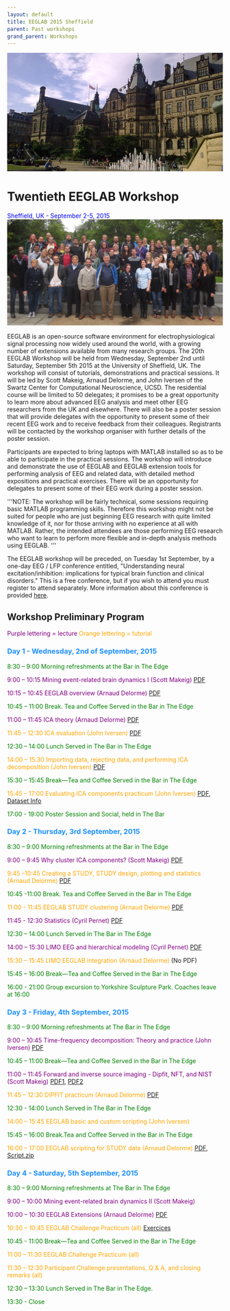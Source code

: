 ```yaml
---
layout: default
title: EEGLAB 2015 Sheffield
parent: Past workshops
grand_parent: Workshops
---
```


![center\|upright=3](/assets/images/Scheffield.png)

Twentieth EEGLAB Workshop
=========================

<span style="color: blue">Sheffield, UK - September 2-5, 2015</span>
![center\|750px\|upright=3](/assets/images/Sheffield_group_pict.jpg)

EEGLAB is an open-source software environment for electrophysiological
signal processing now widely used around the world, with a growing
number of extensions available from many research groups. The 20th
EEGLAB Workshop will be held from Wednesday, September 2nd until
Saturday, September 5th 2015 at the University of Sheffield, UK. The
workshop will consist of tutorials, demonstrations and practical
sessions. It will be led by Scott Makeig, Arnaud Delorme, and John
Iversen of the Swartz Center for Computational Neuroscience, UCSD. The
residential course will be limited to 50 delegates; it promises to be a
great opportunity to learn more about advanced EEG analysis and meet
other EEG researchers from the UK and elsewhere. There will also be a
poster session that will provide delegates with the opportunity to
present some of their recent EEG work and to receive feedback from their
colleagues. Registrants will be contacted by the workshop organiser with
further details of the poster session.

Participants are expected to bring laptops with MATLAB installed so as
to be able to participate in the practical sessions. The workshop will
introduce and demonstrate the use of EEGLAB and EEGLAB extension tools
for performing analysis of EEG and related data, with detailed method
expositions and practical exercises. There will be an opportunity for
delegates to present some of their EEG work during a poster session.

'''NOTE: The workshop will be fairly technical, some sessions requiring
basic MATLAB programming skills. Therefore this workshop might not be
suited for people who are just beginning EEG research with quite limited
knowledge of it, nor for those arriving with no experience at all with
MATLAB. Rather, the intended attendees are those performing EEG research
who want to learn to perform more flexible and in-depth analysis methods
using EEGLAB. '''

The EEGLAB workshop will be preceded, on Tuesday 1st September, by a
one-day EEG / LFP conference entitled, "Understanding neural
excitation/inhibition: implications for typical brain function and
clinical disorders." This is a free conference, but if you wish to
attend you must register to attend separately. More information about
this conference is provided
[here](http://eeg-lfp-workshop.reading.ac.uk/index.htm).


Workshop Preliminary Program
----------------------------

<span style="color: purple">Purple lettering = lecture</span>
<span style="color: orange">Orange lettering = tutorial</span>

### <span style="color: dodgerblue">Day 1 - Wednesday, 2nd of September, 2015</span>


<span style="color: green">8:30 – 9:00 Morning refreshments at the Bar in The Edge</span>

<!-- -->



<span style="color: purple">9:00 – 10:15 Mining event-related brain dynamics I (Scott Makeig)</span> [PDF](https://sccn.ucsd.edu/githubwiki/files/eeglab2015_makeig_lecture_i.pdf)

<span style="color: purple">10:15 – 10:45 EEGLAB overview (Arnaud Delorme)</span> [PDF](https://sccn.ucsd.edu/githubwiki/files/eeglab2015_ad_eeglab_overview2.pdf)
<!-- -->


<span style="color: green">10:45 – 11:00 Break. Tea and Coffee Served in the Bar in The Edge</span>

<!-- -->



<span style="color: purple">11:00 – 11:45 ICA theory (Arnaud Delorme)</span> [PDF](https://sccn.ucsd.edu/githubwiki/files/eeglab2015_ad_eeglab_lecture_ica2.pdf)

<span style="color: orange">11:45 – 12:30 ICA evaluation (John Iversen)</span> [PDF](https://sccn.ucsd.edu/githubwiki/files/eeglab2015_sheffield_jri_evaluateics_lores.pdf)
<!-- -->


<span style="color: green">12:30 – 14:00 Lunch Served in The Bar in The Edge</span>

<!-- -->



<span style="color: orange">14:00 – 15:30 Importing data, rejecting data, and performing ICA decomposition (John Iversen)</span> [PDF](https://sccn.ucsd.edu/githubwiki/files/eeglab2015_sheffield_jri_preproc.pdf)
<!-- -->


<span style="color: green">15:30 – 15:45 Break—Tea and Coffee Served in the Bar in The Edge</span>

<!-- -->



<span style="color: orange">15:45 – 17:00 Evaluating ICA components practicum (John Iversen)</span> [PDF](https://sccn.ucsd.edu/githubwiki/files/eeglab2015_sheffield_jri_evaluateics_practicum.pdf), [Dataset Info](https://sccn.ucsd.edu/githubwiki/files/jri_readme.pdf)
<!-- -->


<span style="color: green">17:00 - 19:00 Poster Session and Social, held in The Bar</span>

### <span style="color: dodgerblue">Day 2 - Thursday, 3rd September, 2015</span>


<span style="color: green">8:30 – 9:00 Morning refreshments at the Bar in The Edge</span>

<!-- -->



<span style="color: purple">9:00 – 9:45 Why cluster ICA components? (Scott Makeig)</span> [PDF](https://sccn.ucsd.edu/githubwiki/files/makeig_eeglab_clustering_sheffield15.pdf)

<span style="color: orange">9:45 –10:45 Creating a STUDY, STUDY design, plotting and statistics (Arnaud Delorme)</span> [PDF](https://sccn.ucsd.edu/githubwiki/files/eeglab2015_ad_studydesign.pdf)
<!-- -->


<span style="color: green">10:45 -11:00 Break. Tea and Coffee Served in the Bar in The Edge</span>

<!-- -->
<span style="color: orange">11:00 - 11:45 EEGLAB STUDY clustering (Arnaud Delorme)</span> [PDF](https://sccn.ucsd.edu/githubwiki/files/eeglab2015_ad_clustering2.pdf)

<span style="color: purple">11:45 - 12:30 Statistics (Cyril Pernet)</span> [PDF](https://sccn.ucsd.edu/githubwiki/files/multiplecomparisoncorrection.pdf)
<!-- -->


<span style="color: green">12:30 – 14:00 Lunch Served in The Bar in The Edge</span>

<!-- -->



<span style="color: purple">14:00 – 15:30 LIMO EEG and hierarchical modeling (Cyril Pernet)</span> [PDF](https://sccn.ucsd.edu/githubwiki/files/hierarchical_linear_modelling_for_meeg.pdf)

<span style="color: orange">15:30 – 15:45 LIMO EEGLAB integration (Arnaud Delorme)</span> (No PDF)

<!-- -->


<span style="color: green">15:45 – 16:00 Break—Tea and Coffee Served in the Bar in The Edge</span>

<!-- -->


<span style="color: green">16:00 - 21:00 Group excursion to Yorkshire Sculpture Park. Coaches leave at 16:00</span>

### <span style="color: dodgerblue">Day 3 - Friday, 4th September, 2015</span>


<span style="color: green">8:30 – 9:00 Morning refreshments at The Bar in The Edge</span>

<!-- -->



<span style="color: purple">9:00 – 10:45 Time-frequency decomposition: Theory and practice (John Iversen)</span> [PDF](https://sccn.ucsd.edu/githubwiki/files/eeglab2015_sheffield_jri_timefrequencytheorypractice_lores.pdf)
<!-- -->


<span style="color: green">10:45 – 11:00 Break—Tea and Coffee Served in the Bar in The Edge</span>

<!-- -->



<span style="color: purple">11:00 – 11:45 Forward and inverse source imaging - Dipfit, NFT, and NIST (Scott Makeig)</span> [PDF1](https://sccn.ucsd.edu/githubwiki/files/eeglab2015_makeig_dipfit.pdf), [PDF2](https://sccn.ucsd.edu/githubwiki/files/eeglab2015_makeig_nft.pdf)

<span style="color: orange">11:45 – 12:30 DIPFIT practicum (Arnaud Delorme)</span> [PDF](https://sccn.ucsd.edu/githubwiki/files/eeglab2015_ad_dipole_modeling.pdf)
<!-- -->


<span style="color: green">12:30 - 14:00 Lunch Served in The Bar in The Edge</span>

<!-- -->



<span style="color: orange">14:00 – 15:45 EEGLAB basic and custom scripting (John Iversen)</span>

<!-- -->


<span style="color: green">15:45 – 16:00 Break.Tea and Coffee Served in the Bar in The Edge</span>

<!-- -->



<span style="color: orange">16:00 – 17:00 EEGLAB scripting for STUDY data (Arnaud Delorme)</span> [PDF](https://sccn.ucsd.edu/githubwiki/files/eeglab2015_sheffield_ad_studyscripting.pdf), [Script.zip](https://sccn.ucsd.edu/githubwiki/files/script.zip)


### <span style="color: dodgerblue">Day 4 - Saturday, 5th September, 2015</span>


<span style="color: green">8:30 – 9:00 Morning refreshments at The Bar in The Edge</span>

<!-- -->



<span style="color: purple">9:00 – 10:00 Mining event-related brain dynamics II (Scott Makeig)</span>

<span style="color: purple">10:00 – 10:30 EEGLAB Extensions (Arnaud Delorme)</span> [PDF](https://sccn.ucsd.edu/githubwiki/files/eeglab2015_plugins.pdf)

<span style="color: orange">10:30 – 10:45 EEGLAB Challenge Practicum (all)</span> [Exercices](https://sccn.ucsd.edu/githubwiki/files/eeglab2015_sheffield_questions.pdf)
<!-- -->


<span style="color: green">10:45 - 11:00 Break—Tea and Coffee Served in the Bar in The Edge</span>

<!-- -->



<span style="color: orange">11:00 – 11:30 EEGLAB Challenge Practicum (all)</span>

<span style="color: orange">11:30 – 12:30 Participant Challenge presentations, Q & A, and closing remarks (all)</span>

<!-- -->


<span style="color: green">12:30 – 13:30 Lunch Served in The Bar in The Edge.</span>



<span style="color: green">13:30 - Close</span>

